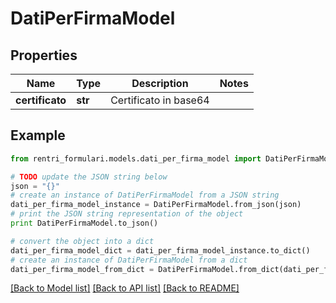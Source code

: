 # DatiPerFirmaModel


## Properties
Name | Type | Description | Notes
------------ | ------------- | ------------- | -------------
**certificato** | **str** | Certificato in base64 | 

## Example

```python
from rentri_formulari.models.dati_per_firma_model import DatiPerFirmaModel

# TODO update the JSON string below
json = "{}"
# create an instance of DatiPerFirmaModel from a JSON string
dati_per_firma_model_instance = DatiPerFirmaModel.from_json(json)
# print the JSON string representation of the object
print DatiPerFirmaModel.to_json()

# convert the object into a dict
dati_per_firma_model_dict = dati_per_firma_model_instance.to_dict()
# create an instance of DatiPerFirmaModel from a dict
dati_per_firma_model_from_dict = DatiPerFirmaModel.from_dict(dati_per_firma_model_dict)
```
[[Back to Model list]](../README.md#documentation-for-models) [[Back to API list]](../README.md#documentation-for-api-endpoints) [[Back to README]](../README.md)


